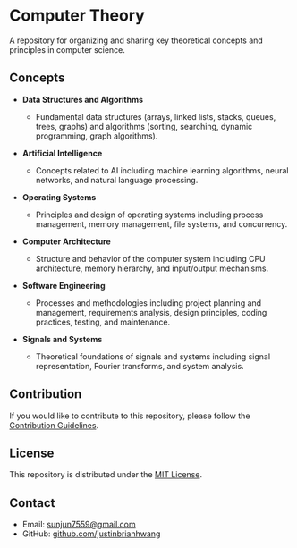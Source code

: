 # Computer Theory

A repository for organizing and sharing key theoretical concepts and principles in computer science.

## Concepts

- **Data Structures and Algorithms**
  - Fundamental data structures (arrays, linked lists, stacks, queues, trees, graphs) and algorithms (sorting, searching, dynamic programming, graph algorithms).

- **Artificial Intelligence**
  - Concepts related to AI including machine learning algorithms, neural networks, and natural language processing.

- **Operating Systems**
  - Principles and design of operating systems including process management, memory management, file systems, and concurrency.

- **Computer Architecture**
  - Structure and behavior of the computer system including CPU architecture, memory hierarchy, and input/output mechanisms.

- **Software Engineering**
  - Processes and methodologies including project planning and management, requirements analysis, design principles, coding practices, testing, and maintenance.

- **Signals and Systems**
  - Theoretical foundations of signals and systems including signal representation, Fourier transforms, and system analysis.

## Contribution

If you would like to contribute to this repository, please follow the [Contribution Guidelines](https://github.com/justinbrianhwang/computer-science).

## License

This repository is distributed under the [MIT License](https://github.com/justinbrianhwang/computer-science).

## Contact

- Email: [sunjun7559@gmail.com](mailto:sunjun7559@gmail.com)
- GitHub: [github.com/justinbrianhwang](https://github.com/justinbrianhwang)


